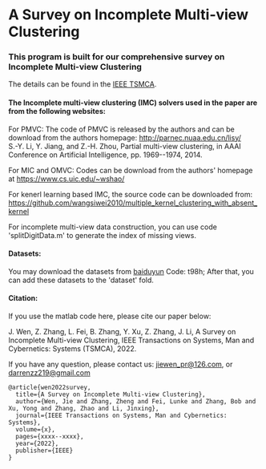 # A Survey on Incomplete Multi-view Clustering

### This program is built for our comprehensive survey on Incomplete Multi-view Clustering  
The details can be found in the [IEEE TSMCA](https://github.com/DarrenZZhang/IMC_Toolbox). 

#### The Incomplete multi-view clustering (IMC) solvers used in the paper are from the following websites:

For PMVC: The code of PMVC is released by the authors and can be download from the authors homepage: http://parnec.nuaa.edu.cn/lisy/  
S.-Y. Li, Y. Jiang, and Z.-H. Zhou, Partial multi-view clustering, in AAAI Conference on Artificial Intelligence, pp. 1969--1974, 2014.

For MIC and OMVC: Codes can be download from the authors' homepage at https://www.cs.uic.edu/~wshao/

For kenerl learning based IMC, the source code can be downloaded from: https://github.com/wangsiwei2010/multiple_kernel_clustering_with_absent_kernel

For incomplete multi-view data construction, you can use code 'splitDigitData.m' to generate the index of missing views.

#### Datasets: 
You may download the datasets from [baiduyun](https://pan.baidu.com/s/1Z87g3XXdSbT6KOXx1X5C4g?pwd=t98h) Code: t98h; After that, you can add these datasets to the 'dataset' fold.

#### Citation:
If you use the matlab code here, please cite our paper below:

J. Wen, Z. Zhang, L. Fei, B. Zhang, Y. Xu, Z. Zhang, J. Li, A Survey on Incomplete Multi-view Clustering, IEEE Transactions on Systems, Man and Cybernetics: Systems (TSMCA), 2022.

If you have any question, please contact us: jiewen_pr@126.com, or darrenzz219@gmail.com


```
@article{wen2022survey,
  title={A Survey on Incomplete Multi-view Clustering},
  author={Wen, Jie and Zhang, Zheng and Fei, Lunke and Zhang, Bob and Xu, Yong and Zhang, Zhao and Li, Jinxing},
  journal={IEEE Transactions on Systems, Man and Cybernetics: Systems},
  volume={x},
  pages={xxxx--xxxx},
  year={2022},
  publisher={IEEE}
}
```

